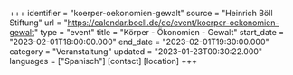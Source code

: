 +++
identifier = "koerper-oekonomien-gewalt"
source = "Heinrich Böll Stiftung"
url = "https://calendar.boell.de/de/event/koerper-oekonomien-gewalt"
type = "event"
title = "Körper - Ökonomien - Gewalt"
start_date = "2023-02-01T18:00:00.000"
end_date = "2023-02-01T19:30:00.000"
category = "Veranstaltung"
updated = "2023-01-23T00:30:22.000"
languages = ["Spanisch"]
[contact]
[location]
+++